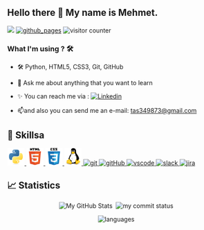 ## Hello there 👋  My name is Mehmet.

[![](https://img.shields.io/badge/linkedin-%230077B5.svg?&style=for-the-badge&logo=linkedin&logoColor=white)](https://www.linkedin.com/in/mehmet-tas-56a446230?lipi=urn%3Ali%3Apage%3Ad_flagship3_profile_view_base_contact_details%3BgTYbJ2NDRzKs9CXRwabFrQ%3D%3D/) 
<a href="https://github.com/mehmettas1" target="_blank"> <img src="https://user-images.githubusercontent.com/94930605/160260064-ff3aa908-cbfd-4350-ab28-a26a0b7a1819.png" alt="github_pages" height="28.5"/></a> <img src="https://komarev.com/ghpvc/?username=mehmettas1" alt="visitor counter" height="28.5"/>
<!-- <p align="left">  </p> -->

### What I'm using ? 🛠     

- 🛠 Python, HTML5, CSS3, Git, GitHub

- 💬 Ask me about anything that you want to learn

- ✨ You can reach me via :  <a href="linkedin.com/in/mehmet-tas-56a446230" target="_blank"> <img src="https://img.shields.io/badge/linkedin-%230077B5.svg?&style=for-the-badge&logo=linkedin&logoColor=white" target="_blank" alt="Linkedin" height="20"/></a>
- 📫and also you can send me an e-mail: tas349873@gmail.com


## 🚀 Skillsa
<p> <a href="https://www.python.org" target="_blank" rel="noreferrer">
<img  src="https://raw.githubusercontent.com/devicons/devicon/master/icons/python/python-original.svg" alt="python" width="40" height="40"/> <a href="https://html.com" target="_blank" rel="noreferrer"><img src="https://raw.githubusercontent.com/devicons/devicon/master/icons/html5/html5-original-wordmark.svg" alt="html5" width="40" height="40"/> </a> <a href="https://www.w3.org/Style/CSS/Overview.en.html" target="_blank" rel="noreferrer"> <img src="https://raw.githubusercontent.com/devicons/devicon/master/icons/css3/css3-original-wordmark.svg" alt="css3" width="40" height="40"/> </a> <a href="https://git-scm.com/" target="_blank" rel="noreferrer"><a href="https://www.linux.org" target="_blank" rel="noreferrer"> <img src="https://raw.githubusercontent.com/devicons/devicon/master/icons/linux/linux-original.svg" alt="linux" width="40" height="40"/> </a> <a href="https://git-scm.com" target="_blank" rel="noreferrer"> <img src="https://www.vectorlogo.zone/logos/git-scm/git-scm-icon.svg" alt="git" width="40" height="40"/> </a> <a href="https://github.com" target="_blank" rel="noreferrer"> <img src="https://user-images.githubusercontent.com/94930605/160834121-9010f1e6-3725-4c4e-8977-856e1682e0d4.png" alt="gitHub" width="40" height="40"/> </a> <a href="https://code.visualstudio.com" target="_blank" rel="noreferrer"> <img src="https://www.pngitem.com/pimgs/m/80-800968_vscode-visual-studio-logo-png-transparent-png.png" alt="vscode" width="40" height="40"/> </a> <a href="https://slack.com" target="_blank" rel="noreferrer"> <img src="https://user-images.githubusercontent.com/94930605/160258720-2a39e2f4-cb61-4b1a-9303-db050ffaa003.png" alt="slack" width="40" height="40"/> </a> <a href="https://www.python.org" target="_blank" rel="noreferrer"> </a>  <a href="https://www.atlassian.com/software/jira/free" target="_blank" rel="noreferrer"> <img src="https://img.shields.io/badge/jira-1e90ff.svg?&style=for-the-badge&logo=jira&logoColor=white" alt="jira" width="100" height="40"/> </a> </p>





## 📈 Statistics
<p align="center">
<img src="https://github-readme-stats.vercel.app/api?username=esadakman&show_icons=true&locale=en" alt="My GitHub Stats" width="49%"/>&nbsp;
<img src="https://github-readme-streak-stats.herokuapp.com/?user=mehmettas1&theme=chartreuse-light&show_icons=true" alt="my commit status" width="49%" /> </p>
<p align="center"> <img src="https://github-readme-stats.vercel.app/api/top-langs?username=mehmettas1&show_icons=true&locale=en&layout=compact" alt="languages" width="50%" > </p>
